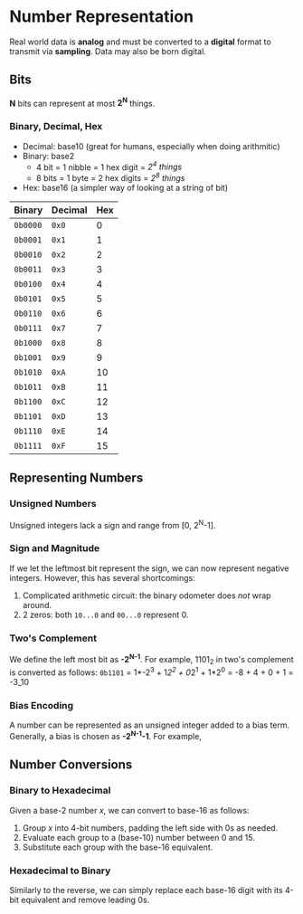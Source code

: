 # Number Representation
Real world data is **analog** and must be converted to a **digital** format to transmit via **sampling**. Data may also be born digital. 

## Bits
**N** bits can represent at most **2<sup>N</sup>** things. 

### Binary, Decimal, Hex

* Decimal: base10 (great for humans, especially when doing arithmitic)
* Binary: base2
	* 4 bit = 1 nibble = 1 hex digit = *2<sup>4</sup> things* 
	* 8 bits = 1 byte = 2 hex digits = *2<sup>8</sup> things* 
* Hex: base16 (a simpler way of looking at a string of bit)

Binary | Decimal | Hex
---|---|---
`0b0000`|`0x0`|0
`0b0001`|`0x1`|1
`0b0010`|`0x2`|2
`0b0011`|`0x3`|3
`0b0100`|`0x4`|4
`0b0101`|`0x5`|5
`0b0110`|`0x6`|6
`0b0111`|`0x7`|7
`0b1000`|`0x8`|8
`0b1001`|`0x9`|9
`0b1010`|`0xA`|10
`0b1011`|`0xB`|11
`0b1100`|`0xC`|12
`0b1101`|`0xD`|13
`0b1110`|`0xE`|14
`0b1111`|`0xF`|15

## Representing Numbers

### Unsigned Numbers
Unsigned integers lack a sign and range from [0, 2<sup>N</sup>-1].

### Sign and Magnitude
If we let the leftmost bit represent the sign, we can now represent negative integers. However, this has several shortcomings:
1. Complicated arithmetic circuit: the binary odometer does *not* wrap around.
2. 2 zeros: both `10...0` and `00...0` represent 0.

### Two's Complement
We define the left most bit as **-2<sup>N-1</sup>**. For example, 1101<sub>2</sub> in two's complement is converted as follows:
`0b1101` 	= 1*-2<sup>3</sup> + 1*2<sup>2</sup> + 0*2<sup>1</sup> + 1*2<sup>0</sup>
		= -8 + 4 + 0 + 1
		= -3_10

### Bias Encoding
A number can be represented as an unsigned integer added to a bias term. Generally, a bias is chosen as **-2<sup>N-1</sup>-1**. For example,

## Number Conversions
### Binary to Hexadecimal
Given a base-2 number *x*, we can convert to base-16 as follows:
1. Group *x* into 4-bit numbers, padding the left side with 0s as needed.
2. Evaluate each group to a (base-10) number between 0 and 15.
3. Substitute each group with the base-16 equivalent.

### Hexadecimal to Binary
Similarly to the reverse, we can simply replace each base-16 digit with its 4-bit equivalent and remove leading 0s.